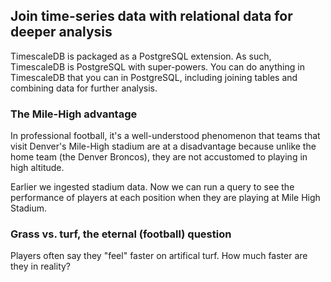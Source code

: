 ## Join time-series data with relational data for deeper analysis

TimescaleDB is packaged as a PostgreSQL extension. As such, TimescaleDB is
PostgreSQL with super-powers. You can do anything in TimescaleDB that you can 
in PostgreSQL, including joining tables and combining data for further analysis.

### The Mile-High advantage

In professional football, it's a well-understood phenomenon that teams that
visit Denver's Mile-High stadium are at a disadvantage because unlike the home team
(the Denver Broncos), they are not accustomed to playing in high altitude.

Earlier we ingested stadium data. Now we can run a query to see the performance of
players at each position when they are playing at Mile High Stadium.

### Grass vs. turf, the eternal (football) question

Players often say they "feel" faster on artifical turf. How much faster are they
in reality?


